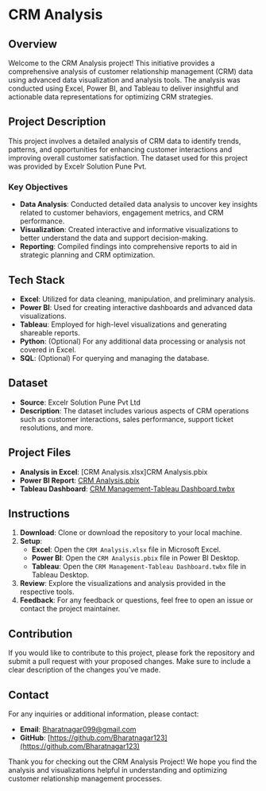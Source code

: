 # CRM Analysis

## Overview

Welcome to the CRM Analysis project! This initiative provides a comprehensive analysis of customer relationship management (CRM) data using advanced data visualization and analysis tools. The analysis was conducted using Excel, Power BI, and Tableau to deliver insightful and actionable data representations for optimizing CRM strategies.

## Project Description

This project involves a detailed analysis of CRM data to identify trends, patterns, and opportunities for enhancing customer interactions and improving overall customer satisfaction. The dataset used for this project was provided by Excelr Solution Pune Pvt.

### Key Objectives

- **Data Analysis**: Conducted detailed data analysis to uncover key insights related to customer behaviors, engagement metrics, and CRM performance.
- **Visualization**: Created interactive and informative visualizations to better understand the data and support decision-making.
- **Reporting**: Compiled findings into comprehensive reports to aid in strategic planning and CRM optimization.

## Tech Stack

- **Excel**: Utilized for data cleaning, manipulation, and preliminary analysis.
- **Power BI**: Used for creating interactive dashboards and advanced data visualizations.
- **Tableau**: Employed for high-level visualizations and generating shareable reports.
- **Python**: (Optional) For any additional data processing or analysis not covered in Excel.
- **SQL**: (Optional) For querying and managing the database.

## Dataset

- **Source**: Excelr Solution Pune Pvt Ltd
- **Description**: The dataset includes various aspects of CRM operations such as customer interactions, sales performance, support ticket resolutions, and more.

## Project Files

- **Analysis in Excel**: [CRM Analysis.xlsx]CRM Analysis.pbix
- **Power BI Report**: [CRM Analysis.pbix](./CRM%20Analysis.pbix)
- **Tableau Dashboard**: [CRM Management-Tableau Dashboard.twbx](./CRM%20Management-Tableau%20Dashboard.twbx)

## Instructions

1. **Download**: Clone or download the repository to your local machine.
2. **Setup**:
   - **Excel**: Open the `CRM Analysis.xlsx` file in Microsoft Excel.
   - **Power BI**: Open the `CRM Analysis.pbix` file in Power BI Desktop.
   - **Tableau**: Open the `CRM Management-Tableau Dashboard.twbx` file in Tableau Desktop.
3. **Review**: Explore the visualizations and analysis provided in the respective tools.
4. **Feedback**: For any feedback or questions, feel free to open an issue or contact the project maintainer.

## Contribution

If you would like to contribute to this project, please fork the repository and submit a pull request with your proposed changes. Make sure to include a clear description of the changes you’ve made.

## Contact

For any inquiries or additional information, please contact:

- **Email**: [Bharatnagar099@gmail.com](mailto:Bharatnagar099@gmail.com)
- **GitHub**: [https://github.com/Bharatnagar123](https://github.com/Bharatnagar123)

Thank you for checking out the CRM Analysis Project! We hope you find the analysis and visualizations helpful in understanding and optimizing customer relationship management processes.
